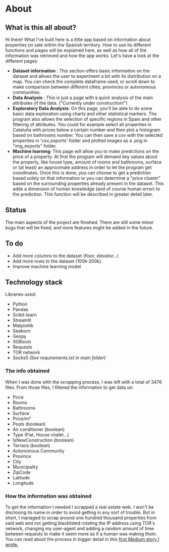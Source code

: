 
# About
## What is this all about?
Hi there!
What I've built here is a little app based on information about properties on sale within the Spanish territory. How to use its different functions and pages will be explained here, as well as how all of the information was retrieved and how the app works. Let's have a look at the different pages:
* **Dataset information** :
This section offers basic information on the dataset and allows the user to experiment a bit with its distribution on a map. You can check the complete dataframe used, or scroll down to make comparison between different cities, provinces or autonomous communities.
* **Data Analysis** :
This is just a page with a quick analysis of the main attributes of the data. ("Currently under construction!")
* **Exploratory Data Analysis**:
On this page, you'll be able to do some basic data exploration using charts and other statistical markers. The program also allows the selection of specific regions in Spain and other filtering of attributes. You could for example select all properties in Cataluña with prices below a certain number and then plot a histogram based on bathrooms number.  You can then save a csv with the selected properties in 'csv_exports' folder and plotted images as a .png in "img_exports" folder.
* **Machine learning**:
This page will allow you to make predictions on the price of a property. At first the program will demand key values about the property, like house type, amount of rooms and bathrooms, surface or (at least) an approximate address in order to let the program get coordinates. Once this is done, you can choose to get a prediction based solely on that information or you can determine a "price cluster" based on the surrounding properties already present in the dataset. This adds a dimension of human knowledge (and of course human error) to the prediction. This function will be described in greater detail later.

## Status
The main aspects of the project are finished. There are still some minor bugs that will be fixed, and more features might be added in the future.
## To do
* Add more columns to the dataset (floor, elevator...)
* Add more rows to the dataset (100k-200k)
* Improve machine learning model
## Technology stack
Libraries used:
* Python
* Pandas
* Scikit-learn
* Streamlit
* Matplotlib
* Seaborn
* Geopy
* XGBoost
* Requests
* TOR network
* Socks5
*(See requirements.txt in main folder)*

### The info obtained
When I was done with the scrapping process, I was left with a total of 3476 files. From those files, I filtered the information to get data on:
* Price
* Rooms
* Bathrooms
* Surface
* Price/m²
* Pools (boolean)
* Air conditioner (boolean)
* Type (Flat, House chalet...)
* IsNewConstruction (boolean)
* Terrace (boolean)
* Autonomous Community
* Province
* City
* Municipality
* ZipCode
* Latitude
* Longitude

### How the information was obtained
To get the information I needed I scrapped a real estate web. I won't be disclosing its name in order to avoid getting in any sort of trouble. But in short, I managed to scrap around one hundred thousand properties from said web and not getting blacklisted rotating the IP address using TOR's network, changing my user-agent and adding a random amount of time between requests to make it seem more as if a human was making them. You can read about the process in bigger detail in this [first Medium story I wrote.](https://medium.com/@diegomesamarrero/how-i-managed-to-scrap-over-100k-properties-from-a-spanish-real-estate-website-be3cb14be594)
